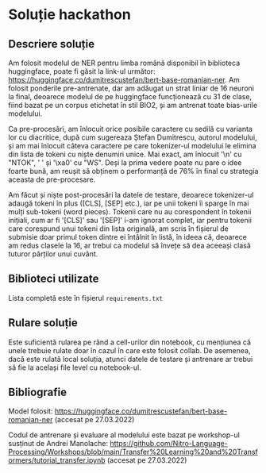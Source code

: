 # Soluție hackathon

## Descriere soluție
Am folosit modelul de NER pentru limba română disponibil în biblioteca huggingface, poate fi găsit la link-ul următor: https://huggingface.co/dumitrescustefan/bert-base-romanian-ner.
Am folosit ponderile pre-antrenate, dar am adăugat un strat liniar de 16 neuroni la final, deoarece modelul de pe huggingface funcționează cu 31 de clase, fiind bazat pe un corpus etichetat
în stil BIO2, și am antrenat toate bias-urile modelului.

Ca pre-procesări, am înlocuit orice posibile caractere cu sedilă cu varianta lor cu diacritice, după cum sugereaza Ștefan Dumitrescu, autorul modelului, și am mai înlocuit
câteva caractere pe care tokenizer-ul modelului le elimina din lista de tokeni cu niște denumiri unice. Mai exact, am înlocuit '\n' cu "NTOK", ' ' și '\xa0' cu "WS". Deși
la prima vedere poate nu pare o idee foarte bună, am reușit să obținem o performanță de 76% în final cu strategia aceasta de pre-procesare.

Am făcut și niște post-procesări la datele de testare, deoarece tokenizer-ul adaugă tokeni în plus ([CLS], [SEP] etc.), iar pe unii tokeni îi sparge în mai mulți sub-tokeni (word pieces). Tokenii care nu au corespondent
în tokenii inițiali, cum ar fi '[CLS]' sau '[SEP]' i-am ignorat complet, iar pentru tokenii care corespund unui tokeni din lista originală, am scris în fișierul de submisie
doar primul token dintre ei întâlnit în listă, în ideea că, deoarece am redus clasele la 16, ar trebui ca modelul să învețe să dea aceeași clasă tuturor părților unui
cuvânt.

## Biblioteci utilizate
Lista completă este în fișierul ```requirements.txt```

## Rulare soluție
Este suficientă rularea pe rând a cell-urilor din notebook, cu mențiunea că unele trebuie rulate doar în cazul în care este folosit collab. De asemenea, dacă este rulată
local soluția, atunci datele de testare și antrenare ar trebui să fie la același file level cu notebook-ul.

## Bibliografie
Model folosit: https://huggingface.co/dumitrescustefan/bert-base-romanian-ner (accesat pe 27.03.2022)

Codul de antrenare și evaluare al modelului este bazat pe workshop-ul susținut de Andrei Manolache: https://github.com/Nitro-Language-Processing/Workshops/blob/main/Transfer%20Learning%20and%20Transformers/tutorial_transfer.ipynb (accesat pe 27.03.2022)
